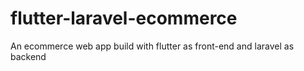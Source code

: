 # flutter-laravel-ecommerce
An ecommerce web app build with flutter as front-end and laravel as backend
